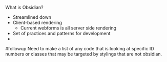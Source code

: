 What is Obsidian?
- Streamlined down
- Client-based rendering
	- Current webforms is all server side rendering
- Set of practices and patterns for development
- 

#followup Need to make a list of any code that is looking at specific ID numbers or classes that may be targeted by stylings that are not obsidian.